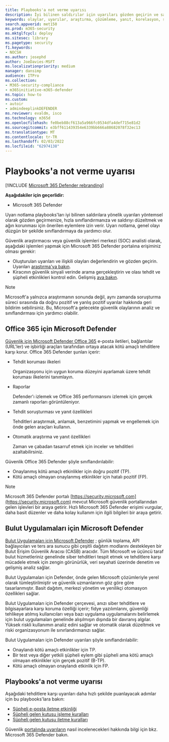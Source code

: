 ```yaml
---
title: Playbooks'a not verme uyarısı
description: İyi bilinen saldırılar için uyarıları gözden geçirin ve saldırıyı düzeltmek ve ağın korunması için önerilen eylemleri gerçekleştirin.
keywords: olaylar, uyarılar, araştırma, çözümleme, yanıt, korelasyon, saldırı, makineler, cihazlar, kullanıcılar, kimlikler, kimlik, posta kutusu, e-posta, 365, microsoft, m365
search.appverid: met150
ms.prod: m365-security
ms.mktglfcycl: deploy
ms.sitesec: library
ms.pagetype: security
f1.keywords:
- NOCSH
ms.author: josephd
author: JoeDavies-MSFT
ms.localizationpriority: medium
manager: dansimp
audience: ITPro
ms.collection:
- M365-security-compliance
- m365initiative-m365-defender
ms.topic: how-to
ms.custom:
- autoir
- admindeeplinkDEFENDER
ms.reviewer: evaldm, isco
ms.technology: m365d
ms.openlocfilehash: fe0beb88cf613a5a966fc0534dfa4def715e81d2
ms.sourcegitcommit: e3bff611439354e6339bb666a88682078f32ec13
ms.translationtype: MT
ms.contentlocale: tr-TR
ms.lasthandoff: 02/03/2022
ms.locfileid: "62974138"
---
```

# <a name="alert-grading-playbooks"></a>Playbooks'a not verme uyarısı

[!INCLUDE [Microsoft 365 Defender rebranding](../includes/microsoft-defender.md)]

**Aşağıdakiler için geçerlidir:**
- Microsoft 365 Defender

Uyarı notlama playbooks'ları iyi bilinen saldırılara yönelik uyarıları yöntemsel olarak gözden geçirmenize, hızla sınıflandırmanıza ve saldırıyı düzeltmek ve ağın korunması için önerilen eylemlere izin verir. Uyarı notlama, genel olayı düzgün bir şekilde sınıflandırmaya da yardımcı olur.

Güvenlik araştırmacısı veya güvenlik işlemleri merkezi (SOC) analisti olarak, aşağıdaki işlemleri yapmak için Microsoft 365 Defender portalına erişiminiz olması gerekir:

- Oluşturulan uyarıları ve ilişkili olayları değerlendirin ve gözden geçirin. Uyarıları [araştırma'ya bakın](investigate-alerts.md).
- Kiracının güvenlik sinyali verinde arama gerçekleştirin ve olası tehdit ve şüpheli etkinlikleri kontrol edin. Gelişmiş [ava bakın](advanced-hunting-overview.md).

>[!Note]
>Microsoft'a yalnızca araştırmanın sonunda değil, aynı zamanda soruşturma süreci sırasında da doğru pozitif ve yanlış pozitif uyarılar hakkında geri bildirim sebilirsiniz. Bu, Microsoft'a gelecekte güvenlik olaylarının analiz ve sınıflandırması için yardımcı olabilir.
>

## <a name="microsoft-defender-for-office-365"></a>Office 365 için Microsoft Defender

[Güvenlik için Microsoft Defender Office 365](/microsoft-365/security/office-365-security/defender-for-office-365) e-posta iletileri, bağlantılar (URL'ler) ve işbirliği araçları tarafından ortaya atacak kötü amaçlı tehditlere karşı korur. Office 365 Defender şunları içerir:

- Tehdit koruması ilkeleri

   Organizasyonu için uygun koruma düzeyini ayarlamak üzere tehdit koruması ilkelerini tanımlayın.

- Raporlar

  Defender'ı izlemek ve Office 365 performansını izlemek için gerçek zamanlı raporları görüntüleniyor.

- Tehdit soruşturması ve yanıt özellikleri

  Tehditleri araştırmak, anlamak, benzetimini yapmak ve engellemek için önde gelen araçları kullanın.

- Otomatik araştırma ve yanıt özellikleri

  Zaman ve çabadan tasarruf etmek için inceler ve tehditleri azaltabilirsiniz.

Güvenlik Office 365 Defender şöyle sınıflandırılabilir: 

- Onaylanmış kötü amaçlı etkinlikler için doğru pozitif (TP). 
- Kötü amaçlı olmayan onaylanmış etkinlikler için hatalı pozitif (FP).

>[!Note]
>Microsoft 365 Defender portalı [https://security.microsoft.com](https://security.microsoft.com) mevcut Microsoft güvenlik portallarından gelen işlevleri bir araya getirir. Hızlı Microsoft 365 Defender erişimi vurgular, daha basit düzenler ve daha kolay kullanım için ilgili bilgileri bir araya getirir.
>

## <a name="microsoft-defender-for-cloud-apps"></a>Bulut Uygulamaları için Microsoft Defender

[Bulut Uygulamaları için Microsoft Defender](/defender-cloud-apps) ; günlük toplama, API bağlayıcıları ve ters ara sunucu gibi çeşitli dağıtım modlarını destekleyen bir Bulut Erişim Güvenlik Aracısı (CASB) aracıdır. Tüm Microsoft ve üçüncü taraf bulut hizmetleriniz genelinde siber tehditleri tespit etmek ve tehditlere karşı mücadele etmek için zengin görünürlük, veri seyahati üzerinde denetim ve gelişmiş analiz sağlar.

Bulut Uygulamaları için Defender, önde gelen Microsoft çözümleriyle yerel olarak tümleştirilmiştir ve güvenlik uzmanlarının göz göre göre tasarlanmıştır. Basit dağıtım, merkezi yönetim ve yenilikçi otomasyon özellikleri sağlar.

Bulut Uygulamaları için Defender çerçevesi, anızı siber tehditlere ve bilgisayarlara karşı koruma özelliği içerir; fidye yazılımlarını, güvenliği tehlikeye atılmış kullanıcıları veya bazı uygulama uygulamalarını belirlemek için bulut uygulamaları genelinde alışılmışın dışında bir davranış algılar. Yüksek riskli kullanımın analiz edini sağlar ve otomatik olarak düzeltmek ve riski organizasyonum ile sınırlandırmanızı sağlar.

Bulut Uygulamaları için Defender uyarıları şöyle sınıflandırılabilir: 

- Onaylandı kötü amaçlı etkinlikler için TP. 
- Bir test veya diğer yetkili şüpheli eylem gibi şüpheli ama kötü amaçlı olmayan etkinlikler için gerçek pozitif (B-TP). 
- Kötü amaçlı olmayan onaylandı etkinlik için FP.

## <a name="alert-grading-playbooks"></a>Playbooks'a not verme uyarısı

Aşağıdaki tehditlere karşı uyarıları daha hızlı şekilde puanlayacak adımlar için bu playbooks'lara bakın:

- [Şüpheli e-posta iletme etkinliği](alert-grading-playbook-email-forwarding.md)
- [Şüpheli gelen kutusu işleme kuralları](alert-grading-playbook-inbox-manipulation-rules.md)
- [Şüpheli gelen kutusu iletme kuralları](alert-grading-playbook-inbox-forwarding-rules.md)

Güvenlik [portalında uyarıların](investigate-alerts.md) nasıl incelenecekleri hakkında bilgi için bkz. Microsoft 365 Defender bakın.
